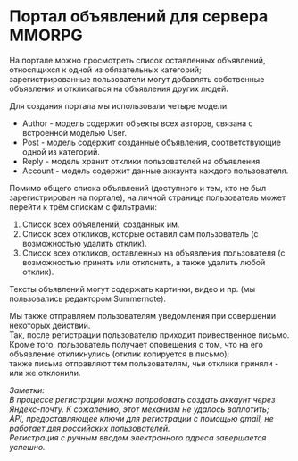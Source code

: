 # **Портал объявлений для сервера MMORPG**  
  
На портале можно просмотреть список оставленных объявлений, относящихся к одной из обязательных категорий;  
зарегистрированные пользователи могут добавлять собственные объявления и откликаться на объявления других людей.  
  
Для создания портала мы использовали четыре модели:  
* Author - модель содержит объекты всех авторов, связана с встроенной моделью User.  
* Post - модель содержит созданные объявления, соответствующие одной из категорий.  
* Reply - модель хранит отклики пользователей на объявления.  
* Account - модель содержит данные аккаунта каждого пользователя.  
   
Помимо общего списка объявлений (доступного и тем, кто не был зарегистрирован на портале), на личной странице пользователь может перейти к трём спискам с фильтрами:  
1. Список всех объявлений, созданных им.  
2. Список всех откликов, которые оставил сам пользователь (с возможностью удалить отклик).  
3. Список всех откликов, оставленных на объявления пользователя (с возможностью принять или отклонить, а также удалить любой отклик).  
  
Тексты объявлений могут содержать картинки, видео и пр. (мы пользовались редактором Summernote).  
  
Мы также отправляем пользователям уведомления при совершении некоторых действий.  
Так, после регистрации пользователю приходит привественное письмо.  
Кроме того, пользователь получает оповещения о том, что на его объявление откликнулись (отклик копируется в письмо);  
также письма отправляют тем пользователям, чьи отклики приняли - или же отклонили.  
  
*Заметки:  
В процессе регистрации можно попробовать создать аккаунт через Яндекс-почту. К сожалению, этот механизм не удалось воплотить;  
API, предоставляющее ключи для регистрации с помощью gmail, не работает для российских пользователей.  
Регистрация с ручным вводом электронного адреса завершается успешно.*
